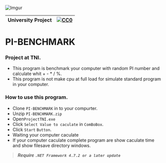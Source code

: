 ![Imgur](https://i.imgur.com/Csj9rUP.png)

|University Project|[![CC0](https://licensebuttons.net/p/zero/1.0/88x31.png)](https://creativecommons.org/publicdomain/zero/1.0/)|
|----|----|

# PI-BENCHMARK

### Project at TNI. </n>

* This program is benchmark your computer with random PI number and calculate whit + - * / %. </n>
* This program is not make cpu at full load for simulate standard program in your computer.

### How to use this program. </n>
* Clone `PI-BENCHMARK` in to your compurter.</n>
* Unzip `PI-BENCHMARK.zip`</n>
* Open`ProjectTNI.exe`</n> 
* Click `Select Value to caculate` in `ComBoBox`.</n> 
* Click `Start` `Button`.</n> 
* Waiting your computer caculate
* If your computer caculate complete program are show caculate time and show filesave directory windows.

>***Require `.NET Framework 4.7.2 or a later update`***


